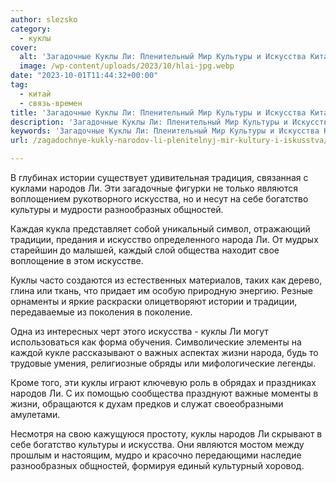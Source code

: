 ```yaml
---
author: slezsko
category:
  - куклы
cover:
  alt: 'Загадочные Куклы Ли: Пленительный Мир Культуры и Искусства Китая'
  image: /wp-content/uploads/2023/10/hlai-jpg.webp
date: "2023-10-01T11:44:32+00:00"
tag:
  - китай
  - связь-времен
title: 'Загадочные Куклы Ли: Пленительный Мир Культуры и Искусства Китая'
description: 'Загадочные Куклы Ли: Пленительный Мир Культуры и Искусства Китая'
keywords: 'Загадочные Куклы Ли: Пленительный Мир Культуры и Искусства Китая'
url: /zagadochnye-kukly-narodov-li-plenitelnyj-mir-kultury-i-iskusstva/

---
```

В глубинах истории существует удивительная традиция, связанная с куклами народов Ли. Эти загадочные фигурки не только являются воплощением рукотворного искусства, но и несут на себе богатство культуры и мудрости разнообразных общностей.

Каждая кукла представляет собой уникальный символ, отражающий традиции, предания и искусство определенного народа Ли. От мудрых старейшин до малышей, каждый слой общества находит свое воплощение в этом искусстве.

Куклы часто создаются из естественных материалов, таких как дерево, глина или ткань, что придает им особую природную энергию. Резные орнаменты и яркие раскраски олицетворяют истории и традиции, передаваемые из поколения в поколение.

Одна из интересных черт этого искусства \- куклы Ли могут использоваться как форма обучения. Символические элементы на каждой кукле рассказывают о важных аспектах жизни народа, будь то трудовые умения, религиозные обряды или мифологические легенды.

Кроме того, эти куклы играют ключевую роль в обрядах и праздниках народов Ли. С их помощью сообщества празднуют важные моменты в жизни, обращаются к духам предков и служат своеобразными амулетами.

Несмотря на свою кажущуюся простоту, куклы народов Ли скрывают в себе богатство культуры и искусства. Они являются мостом между прошлым и настоящим, мудро и красочно передающими наследие разнообразных общностей, формируя единый культурный хоровод.
